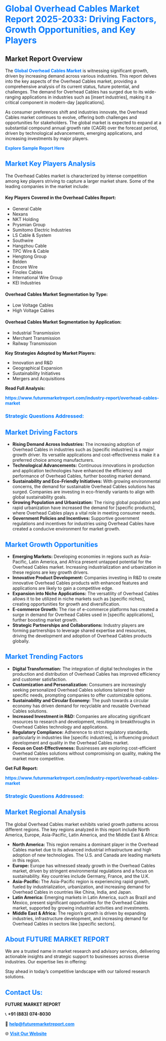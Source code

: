 <h1 style="color: #007BFF;">Global Overhead Cables Market Report 2025-2033: Driving Factors, Growth Opportunities, and Key Players</h1>

<section id="overview">
<h2>Market Report Overview</h2>
<p>The <a href="https://www.futuremarketreport.com/industry-report/overhead-cables-market" style="color: #007BFF; text-decoration: none;"><strong>Global Overhead Cables Market</strong></a> is witnessing significant growth, driven by increasing demand across various industries. This report delves into the key aspects of the Overhead Cables market, providing a comprehensive analysis of its current status, future potential, and challenges. The demand for Overhead Cables has surged due to its wide-ranging applications in industries such as [insert industries], making it a critical component in modern-day [applications].</p>
<p>As consumer preferences shift and industries innovate, the Overhead Cables market continues to evolve, offering both challenges and opportunities for stakeholders. The global market is expected to expand at a substantial compound annual growth rate (CAGR) over the forecast period, driven by technological advancements, emerging applications, and increasing investments by major players.</p>
</section>

<section id="overview">
<p><a href="https://www.futuremarketreport.com/request-sample/reportId=104739" style="color: #007BFF; text-decoration: none;"><strong>Explore Sample Report Here</strong></a></p>
</section>

<section id="key-players">
<h2 style="color: #007BFF;">Market Key Players Analysis</h2>
<p>The Overhead Cables market is characterized by intense competition among key players striving to capture a larger market share. Some of the leading companies in the market include:</p>
<h4>Key Players Covered in the Overhead Cables Report:</h4>
<ul><li>General Cable</li><li>Nexans</li><li>NKT Holding</li><li>Prysmian Group</li><li>Sumitomo Electric Industries</li><li>LS Cable &amp; System</li><li>Southwire</li><li>Hangzhou Cable</li><li>TPC Wire &amp; Cable</li><li>Hengtong Group</li><li>Belden</li><li>Encore Wire</li><li>Finolex Cables</li><li>International Wire Group</li><li>KEI Industries</li></ul>
<h4>Overhead Cables Market Segmentation by Type:</h4>
<ul><li>Low Voltage Cables</li><li>High Voltage Cables</li></ul>

<h4>Overhead Cables Market Segmentation by Application:</h4>
<ul><li>Industrial Transmission</li><li>Merchant Transmission</li><li>Railway Transmission</li></ul>
<p><strong>Key Strategies Adopted by Market Players:</strong></p>
<ul>
<li>Innovation and R&D</li>
<li>Geographical Expansion</li>
<li>Sustainability Initiatives</li>
<li>Mergers and Acquisitions</li>
</ul>
</section>

<section>
<p><strong>Read Full Analysis: </strong></p><a href="https://www.futuremarketreport.com/industry-report/overhead-cables-market" style="color: #007BFF; text-decoration: none;"><strong>https://www.futuremarketreport.com/industry-report/overhead-cables-market</strong></a>
<h3 style="color: #007BFF;">Strategic Questions Addressed:</h3>
</section>

<section id="driving-factors">
<h2 style="color: #007BFF;">Market Driving Factors</h2>
<ul>
<li><strong>Rising Demand Across Industries:</strong> The increasing adoption of Overhead Cables in industries such as [specific industries] is a major growth driver. Its versatile applications and cost-effectiveness make it a preferred choice among manufacturers.</li>
<li><strong>Technological Advancements:</strong> Continuous innovations in production and application technologies have enhanced the efficiency and performance of Overhead Cables, further boosting market demand.</li>
<li><strong>Sustainability and Eco-Friendly Initiatives:</strong> With growing environmental concerns, the demand for sustainable Overhead Cables solutions has surged. Companies are investing in eco-friendly variants to align with global sustainability goals.</li>
<li><strong>Growing Population and Urbanization:</strong> The rising global population and rapid urbanization have increased the demand for [specific products], where Overhead Cables plays a vital role in meeting consumer needs.</li>
<li><strong>Government Policies and Incentives:</strong> Supportive government regulations and incentives for industries using Overhead Cables have created a conducive environment for market growth.</li>
</ul>
</section>

<section id="growth-opportunities">
<h2 style="color: #007BFF;">Market Growth Opportunities</h2>
<ul>
<li><strong>Emerging Markets:</strong> Developing economies in regions such as Asia-Pacific, Latin America, and Africa present untapped potential for the Overhead Cables market. Increasing industrialization and urbanization in these regions are key growth drivers.</li>
<li><strong>Innovative Product Development:</strong> Companies investing in R&D to create innovative Overhead Cables products with enhanced features and applications are likely to gain a competitive edge.</li>
<li><strong>Expansion into Niche Applications:</strong> The versatility of Overhead Cables allows it to be utilized in niche markets such as [specific niches], creating opportunities for growth and diversification.</li>
<li><strong>E-commerce Growth:</strong> The rise of e-commerce platforms has created a surge in demand for Overhead Cables used in [specific applications], further boosting market growth.</li>
<li><strong>Strategic Partnerships and Collaborations:</strong> Industry players are forming partnerships to leverage shared expertise and resources, driving the development and adoption of Overhead Cables products globally.</li>
</ul>
</section>

<section id="trending-factors">
<h2 style="color: #007BFF;">Market Trending Factors</h2>
<ul>
<li><strong>Digital Transformation:</strong> The integration of digital technologies in the production and distribution of Overhead Cables has improved efficiency and customer satisfaction.</li>
<li><strong>Customization and Personalization:</strong> Consumers are increasingly seeking personalized Overhead Cables solutions tailored to their specific needs, prompting companies to offer customizable options.</li>
<li><strong>Sustainability and Circular Economy:</strong> The push towards a circular economy has driven demand for recyclable and reusable Overhead Cables solutions.</li>
<li><strong>Increased Investment in R&D:</strong> Companies are allocating significant resources to research and development, resulting in breakthroughs in Overhead Cables technology and applications.</li>
<li><strong>Regulatory Compliance:</strong> Adherence to strict regulatory standards, particularly in industries like [specific industries], is influencing product development and quality in the Overhead Cables market.</li>
<li><strong>Focus on Cost-Effectiveness:</strong> Businesses are exploring cost-efficient Overhead Cables solutions without compromising on quality, making the market more competitive.</li>
</ul>
</section>

<section>
<p><strong>Get Full Report: </strong></p><a href="https://www.futuremarketreport.com/industry-report/overhead-cables-market" style="color: #007BFF; text-decoration: none;"><strong>https://www.futuremarketreport.com/industry-report/overhead-cables-market</strong></a>
<h3 style="color: #007BFF;">Strategic Questions Addressed:</h3>
</section>


<section id="regional-analysis">
<h2 style="color: #007BFF;">Market Regional Analysis</h2>
<p>The global Overhead Cables market exhibits varied growth patterns across different regions. The key regions analyzed in this report include North America, Europe, Asia-Pacific, Latin America, and the Middle East & Africa:</p>
<ul>
<li><strong>North America:</strong> This region remains a dominant player in the Overhead Cables market due to its advanced industrial infrastructure and high adoption of new technologies. The U.S. and Canada are leading markets in this region.</li>
<li><strong>Europe:</strong> Europe has witnessed steady growth in the Overhead Cables market, driven by stringent environmental regulations and a focus on sustainability. Key countries include Germany, France, and the U.K.</li>
<li><strong>Asia-Pacific:</strong> The Asia-Pacific region is experiencing rapid growth, fueled by industrialization, urbanization, and increasing demand for Overhead Cables in countries like China, India, and Japan.</li>
<li><strong>Latin America:</strong> Emerging markets in Latin America, such as Brazil and Mexico, present significant opportunities for the Overhead Cables market, supported by growing industrial activities and investments.</li>
<li><strong>Middle East & Africa:</strong> The region’s growth is driven by expanding industries, infrastructure development, and increasing demand for Overhead Cables in sectors like [specific sectors].</li>
</ul>
</section>

<footer>
<h2 style="color: #007BFF;">About FUTURE MARKET REPORT</h2>
<p>We are a trusted name in market research and advisory services, delivering actionable insights and strategic support to businesses across diverse industries. Our expertise lies in offering:</p>

<p>Stay ahead in today’s competitive landscape with our tailored research solutions.</p>

<h2 style="color: #007BFF;">Contact Us:</h2>
<p><strong>FUTURE MARKET REPORT</strong></p>
<p>📞 <strong>+91 (883) 074-8030</strong></p>
<p>📧 <strong><a href="mailto:help@futuremarketreport.com" style="color: #007BFF;">help@futuremarketreport.com</a></strong></p>
<p>🌐 <strong><a href="https://www.futuremarketreport.com/" style="color: #007BFF;">Visit Our Website</a></strong></p>
</footer>